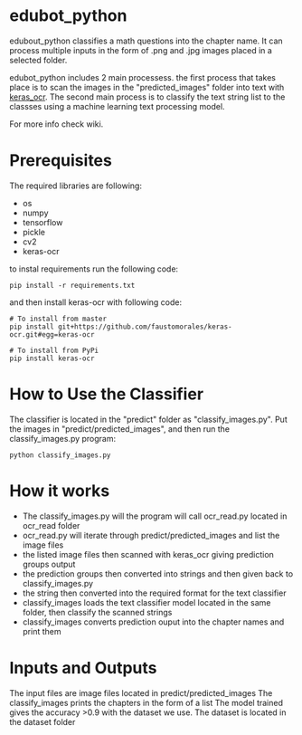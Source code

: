 # edubot_python
edubout_python classifies a math questions into the chapter name. It can process multiple inputs in the form of .png and .jpg images placed in a selected folder. 

edubot_python includes 2 main processess. the first process that takes place is to scan the images in the "predicted_images" folder into text with [keras_ocr](https://keras-ocr.readthedocs.io/en/latest/). The second main process is to classify the text string list to the classses using a machine learning text processing model. 

For more info check wiki.
# Prerequisites
The required libraries are following:
* os
* numpy
* tensorflow
* pickle
* cv2
* keras-ocr

to instal requirements run the following code:
```
pip install -r requirements.txt

```
and then install keras-ocr with following code:
```
# To install from master
pip install git+https://github.com/faustomorales/keras-ocr.git#egg=keras-ocr

# To install from PyPi
pip install keras-ocr

```
# How to Use the Classifier
The classifier is located in the "predict" folder as "classify_images.py". Put the images in "predict/predicted_images", and then run the classify_images.py program:
```
python classify_images.py

```
# How it works
* The classify_images.py will the program will call ocr_read.py located in ocr_read folder 
* ocr_read.py will iterate through predict/predicted_images and list the image files 
* the listed image files then scanned with keras_ocr giving prediction groups output
* the prediction groups then converted into strings and then given back to classify_images.py
* the string then converted into the required format for the text classifier
* classify_images loads the text classifier model located in the same folder, then classify the scanned strings
*  classify_images converts prediction ouput into the chapter names and print them

# Inputs and Outputs
The input files are image files located in predict/predicted_images
The classify_images prints the chapters in the form of a list
The model trained gives the accuracy >0.9 with the dataset we use. The dataset is located in the dataset folder
